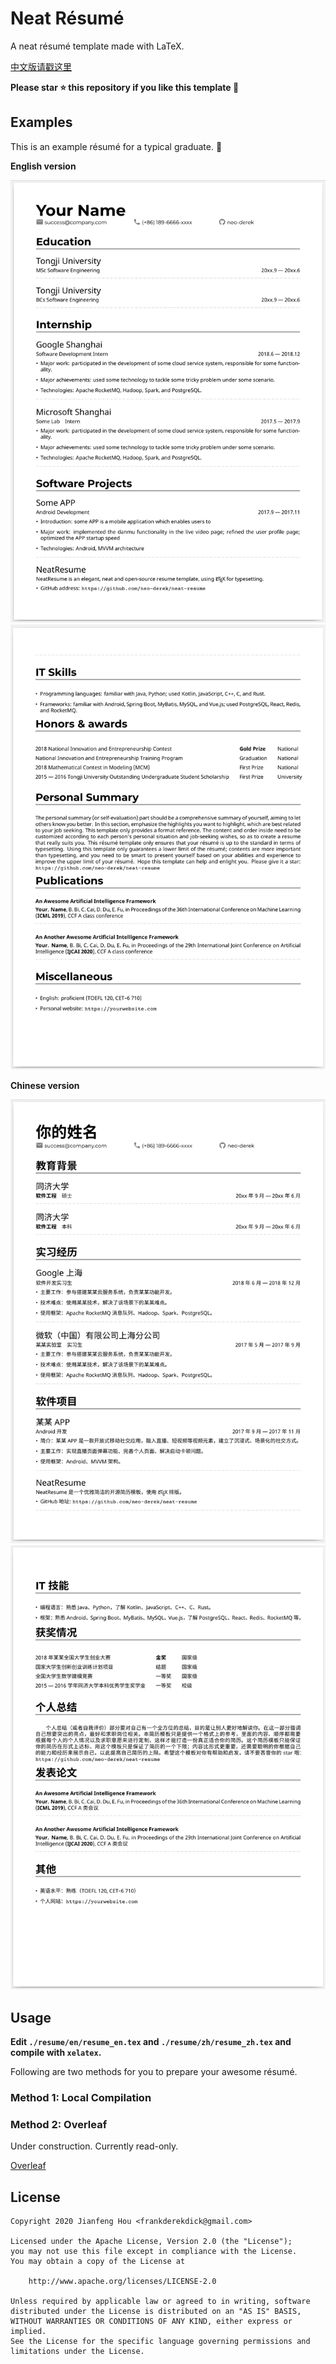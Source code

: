 # Neat Résumé

A neat résumé template made with LaTeX.

[中文版请戳这里](./README_zh.md)

**Please star :star: this repository if you like this template :heartbeat:**

## Examples

This is an example résumé for a typical graduate. :construction_worker:

**English version**

<img src="./screenshot/resume_en_1.png" width="600" alt="Example English Résumé Page 1" />

<img src="./screenshot/resume_en_2.png" width="600" alt="Example English Résumé Page 2" />

**Chinese version**

<img src="./screenshot/resume_zh_1.png" width="600" alt="Example Chinese Résumé Page 1" />

<img src="./screenshot/resume_zh_2.png" width="600" alt="Example Chinese Résumé Page 2" />

## Usage

**Edit `./resume/en/resume_en.tex` and `./resume/zh/resume_zh.tex` and compile with `xelatex`.**

Following are two methods for you to prepare your awesome résumé.

### Method 1: Local Compilation

### Method 2: Overleaf

Under construction. Currently read-only.

[Overleaf](https://www.overleaf.com/read/qwhqxjyzsxjr)

## License

```
Copyright 2020 Jianfeng Hou <frankderekdick@gmail.com>

Licensed under the Apache License, Version 2.0 (the "License");
you may not use this file except in compliance with the License.
You may obtain a copy of the License at

    http://www.apache.org/licenses/LICENSE-2.0

Unless required by applicable law or agreed to in writing, software
distributed under the License is distributed on an "AS IS" BASIS,
WITHOUT WARRANTIES OR CONDITIONS OF ANY KIND, either express or implied.
See the License for the specific language governing permissions and
limitations under the License.
```
